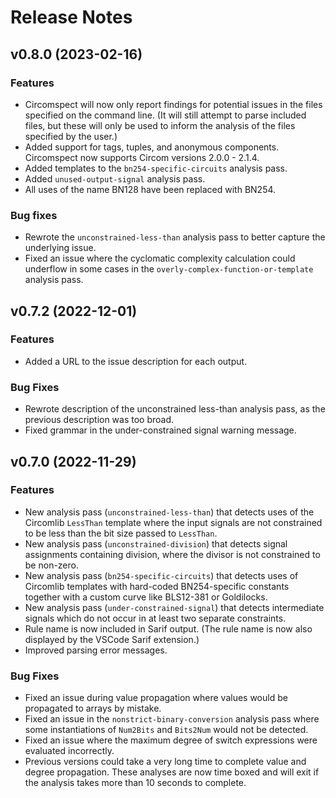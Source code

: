 # Release Notes

## v0.8.0 (2023-02-16)

### Features

-   Circomspect will now only report findings for potential issues in the files
    specified on the command line. (It will still attempt to parse included
    files, but these will only be used to inform the analysis of the files
    specified by the user.)
-   Added support for tags, tuples, and anonymous components. Circomspect now
    supports Circom versions 2.0.0 - 2.1.4.
-   Added templates to the `bn254-specific-circuits` analysis pass.
-   Added `unused-output-signal` analysis pass.
-   All uses of the name BN128 have been replaced with BN254.

### Bug fixes

-   Rewrote the `unconstrained-less-than` analysis pass to better capture the
    underlying issue.
-   Fixed an issue where the cyclomatic complexity calculation could underflow
    in some cases in the `overly-complex-function-or-template` analysis pass.

## v0.7.2 (2022-12-01)

### Features

-   Added a URL to the issue description for each output.

### Bug Fixes

-   Rewrote description of the unconstrained less-than analysis pass, as the
    previous description was too broad.
-   Fixed grammar in the under-constrained signal warning message.

## v0.7.0 (2022-11-29)

### Features

-   New analysis pass (`unconstrained-less-than`) that detects uses of the
    Circomlib `LessThan` template where the input signals are not constrained
    to be less than the bit size passed to `LessThan`.
-   New analysis pass (`unconstrained-division`) that detects signal
    assignments containing division, where the divisor is not constrained to be
    non-zero.
-   New analysis pass (`bn254-specific-circuits`) that detects uses of
    Circomlib templates with hard-coded BN254-specific constants together with
    a custom curve like BLS12-381 or Goldilocks.
-   New analysis pass (`under-constrained-signal`) that detects intermediate
    signals which do not occur in at least two separate constraints.
-   Rule name is now included in Sarif output. (The rule name is now also
    displayed by the VSCode Sarif extension.)
-   Improved parsing error messages.

### Bug Fixes

-   Fixed an issue during value propagation where values would be propagated to
    arrays by mistake.
-   Fixed an issue in the `nonstrict-binary-conversion` analysis pass where
    some instantiations of `Num2Bits` and `Bits2Num` would not be detected.
-   Fixed an issue where the maximum degree of switch expressions were
    evaluated incorrectly.
-   Previous versions could take a very long time to complete value and degree
    propagation. These analyses are now time boxed and will exit if the
    analysis takes more than 10 seconds to complete.
